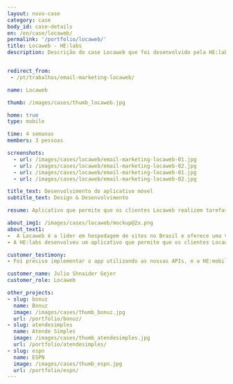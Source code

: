 ```yaml
---
layout: novo-case
category: case
body_id: case-details
en: /en/case/locaweb/
permalink: '/portfolio/locaweb/'
title: Locaweb - HE:labs
description: Descrição do case Locaweb que foi desenvolvido pela HE:labs.


redirect_from:
 - /pt/trabalhos/email-marketing-locaweb/

name: Locaweb

thumb: /images/cases/thumb_locaweb.jpg

home: true
type: mobile

time: 4 semanas
members: 3 pessoas

screenshots:
  - url: /images/cases/locaweb/email-marketing-locaweb-01.jpg
  - url: /images/cases/locaweb/email-marketing-locaweb-02.jpg
  - url: /images/cases/locaweb/email-marketing-locaweb-01.jpg
  - url: /images/cases/locaweb/email-marketing-locaweb-02.jpg

title_text: Desenvolvimento do aplicativo móvel
subtitle_text: Design & Desenvolvimento

resume: Aplicativo que permite que os clientes Locaweb realizem tarefas em seus servidores Cloud e Dedicados de onde estiverem.

about_img1: /images/cases/locaweb/mockup@2x.png
about_text1:
-  A Locaweb é a lider em hospedagem de sites no Brasil e oferece uma variada gama de serviços, como gestão de servidores e cloud, servidores de email, email marketing, soluções e-commerce, entre outros.
- A HE:labs desenvolveu um aplicativo que permite que os clientes Locaweb realizem tarefas em seus servidores Cloud e Dedicados de onde estiverem. Nele é possível visualizar todos os servidores num único lugar, gerar snapshots, criar agendamentos,  executar testes de conectividade e latência via ping, acompanhar o status dos servidores e reiniciá-los.

customer_testimony:
- Foi preciso implementar o app utilizando as nossas APIs, e a HE:mobile realizou isto praticamente sem perguntar nada para nós, de forma super tranquila. Através da HE:mobile nós conseguimos acelerar o nosso backlog, e a experiência deles com dispositivos móveis foi fundamental para atingirmos os resultados que esperávamos.

customer_name: Julio Shnaider Gejer
customer_role: Locaweb

other_projects:
- slug: bonuz
  name: Bonuz
  image: /images/cases/thumb_bonuz.jpg
  url: /portfolio/bonuz/
- slug: atendesimples
  name: Atende Simples
  image: /images/cases/thumb_atendesimples.jpg
  url: /portfolio/atendesimples/
- slug: espn
  name: ESPN
  image: /images/cases/thumb_espn.jpg
  url: /portfolio/espn/
---
```

